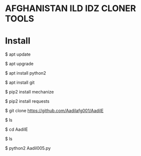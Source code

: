 # AFGHANISTAN ILD IDZ CLONER TOOLS
# Install

$ apt update

$ apt upgrade

$ apt install python2

$ apt install git

$ pip2 install mechanize

$ pip2 install requests

$ git clone https://github.com/Aadilafg001/AadilE

$ ls

$ cd AadilE

$ ls

$ python2 Aadil005.py






